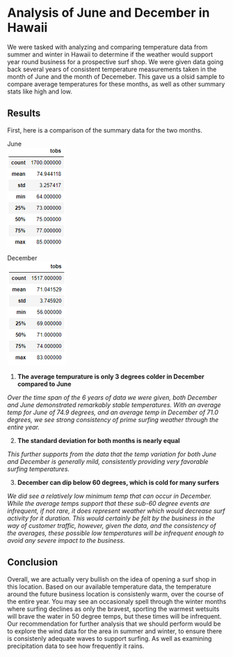 # Analysis of June and December in Hawaii

We were tasked with analyzing and comparing temperature data from summer and winter in Hawaii to determine if the weather would support year round business for a prospective surf shop. We were given data going back several years of consistent temperature measurements taken in the month of June and the month of Decemeber. This gave us a olsid sample to compare average temperatures for these months, as well as other summary stats like high and low.

## Results

First, here is a comparison of the summary data for the two months.

June  
<img src="https://github.com/coryknuth/surfs_up/blob/68a36d1cc08a67d427966e47ee863a551f1f2b4b/June_Summary.png"/>

December  
<img src="https://github.com/coryknuth/surfs_up/blob/dba7ab127042ae17796c8d259a8799f41a184484/Dec_Summary.png"/>

1. **The average tempurature is only 3 degrees colder in December compared to June**
  
  *Over the time span of the 6 years of data we were given, both December and June demonstrated remarkably stable temperatures.   With an average temp for June of 74.9 degrees, and an average temp in December of 71.0 degrees, we see strong consistency of prime surfing weather through the entire year.*

2. **The standard deviation for both months is nearly equal**

  *This further supports from the data that the temp variation for both June and December is generally mild, consistently providing very favorable surfing temperatures.*

3. **December can dip below 60 degrees, which is cold for many surfers**

*We did see a relatively low minimum temp that can occur in December. While the average temps support that these sub-60 degree events are infrequent, if not rare,   it does represent weather which would decrease surf activity for it duration. This would certainly be felt by the business in the way of customer traffic, however, given the data,   and the consistency of the averages, these possible low temperatures will be infrequent enough to avoid any severe impact to the business.*
  
  ## Conclusion
  
  Overall, we are actually very bullish on the idea of opening a surf shop in this location. Based on our available temperature data, the temperature around the future business location is consistenly warm, over the course of the entire year. You may see an occasionaly spell through the winter months where surfing declines as only the bravest, sporting the warmest wetsuits will brave the water in 50 degree temps, but these times will be infrequent. Our recommendation for further analysis that we should perform would be to explore the wind data for the area in summer and winter, to ensure there is consistenly adequate waves to support surfing. As well as examining precipitation data to see how frequently it rains. 
